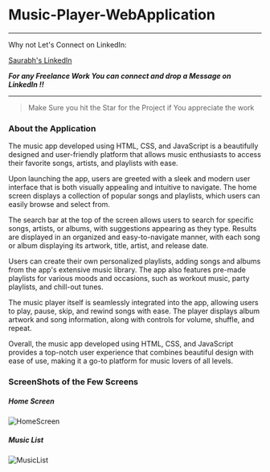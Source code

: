 # Music-Player-WebApplication
*******************************
Why not Let's Connect on LinkedIn:

[Saurabh's LinkedIn](https://www.linkedin.com/in/devsaurabhdubey/)

***For any Freelance Work You can connect and drop a Message on LinkedIn !!***

*******************************

> Make Sure you hit the Star for the Project if You appreciate the work

### About the Application
The music app developed using HTML, CSS, and JavaScript is a beautifully designed and user-friendly platform that allows music enthusiasts to access their favorite songs, artists, and playlists with ease.

Upon launching the app, users are greeted with a sleek and modern user interface that is both visually appealing and intuitive to navigate. The home screen displays a collection of popular songs and playlists, which users can easily browse and select from.

The search bar at the top of the screen allows users to search for specific songs, artists, or albums, with suggestions appearing as they type. Results are displayed in an organized and easy-to-navigate manner, with each song or album displaying its artwork, title, artist, and release date.

Users can create their own personalized playlists, adding songs and albums from the app's extensive music library. The app also features pre-made playlists for various moods and occasions, such as workout music, party playlists, and chill-out tunes.

The music player itself is seamlessly integrated into the app, allowing users to play, pause, skip, and rewind songs with ease. The player displays album artwork and song information, along with controls for volume, shuffle, and repeat.

Overall, the music app developed using HTML, CSS, and JavaScript provides a top-notch user experience that combines beautiful design with ease of use, making it a go-to platform for music lovers of all levels.


### ScreenShots of the Few Screens

##### Home Screen
![HomeScreen](https://user-images.githubusercontent.com/37721387/221414218-5c3998e5-1937-4c62-a9ab-f3507de96a96.PNG)


##### Music List
![MusicList](https://user-images.githubusercontent.com/37721387/221414222-5bdf1aaa-a763-4dae-be0d-0eee0407f790.PNG)
